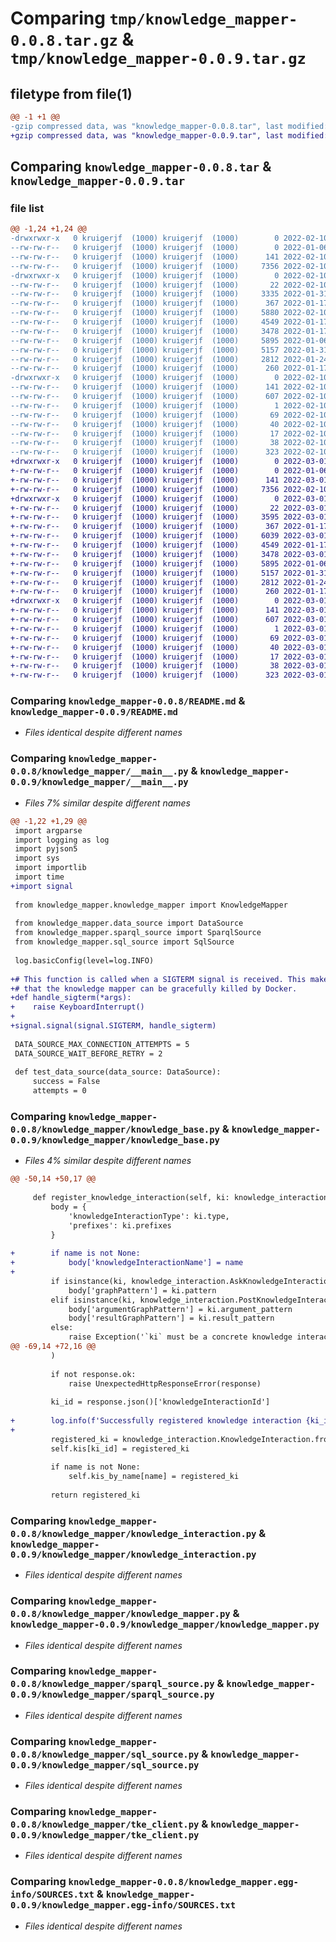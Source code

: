 # Comparing `tmp/knowledge_mapper-0.0.8.tar.gz` & `tmp/knowledge_mapper-0.0.9.tar.gz`

## filetype from file(1)

```diff
@@ -1 +1 @@
-gzip compressed data, was "knowledge_mapper-0.0.8.tar", last modified: Thu Feb 10 15:43:47 2022, max compression
+gzip compressed data, was "knowledge_mapper-0.0.9.tar", last modified: Tue Mar  1 15:24:32 2022, max compression
```

## Comparing `knowledge_mapper-0.0.8.tar` & `knowledge_mapper-0.0.9.tar`

### file list

```diff
@@ -1,24 +1,24 @@
-drwxrwxr-x   0 kruigerjf  (1000) kruigerjf  (1000)        0 2022-02-10 15:43:47.210612 knowledge_mapper-0.0.8/
--rw-rw-r--   0 kruigerjf  (1000) kruigerjf  (1000)        0 2022-01-06 16:16:06.000000 knowledge_mapper-0.0.8/MANIFEST.in
--rw-rw-r--   0 kruigerjf  (1000) kruigerjf  (1000)      141 2022-02-10 15:43:47.210612 knowledge_mapper-0.0.8/PKG-INFO
--rw-rw-r--   0 kruigerjf  (1000) kruigerjf  (1000)     7356 2022-02-10 14:32:43.000000 knowledge_mapper-0.0.8/README.md
-drwxrwxr-x   0 kruigerjf  (1000) kruigerjf  (1000)        0 2022-02-10 15:43:47.206612 knowledge_mapper-0.0.8/knowledge_mapper/
--rw-rw-r--   0 kruigerjf  (1000) kruigerjf  (1000)       22 2022-02-10 15:30:30.000000 knowledge_mapper-0.0.8/knowledge_mapper/__init__.py
--rw-rw-r--   0 kruigerjf  (1000) kruigerjf  (1000)     3335 2022-01-31 14:57:14.000000 knowledge_mapper-0.0.8/knowledge_mapper/__main__.py
--rw-rw-r--   0 kruigerjf  (1000) kruigerjf  (1000)      367 2022-01-17 10:50:24.000000 knowledge_mapper-0.0.8/knowledge_mapper/data_source.py
--rw-rw-r--   0 kruigerjf  (1000) kruigerjf  (1000)     5880 2022-02-10 15:29:33.000000 knowledge_mapper-0.0.8/knowledge_mapper/knowledge_base.py
--rw-rw-r--   0 kruigerjf  (1000) kruigerjf  (1000)     4549 2022-01-17 10:50:24.000000 knowledge_mapper-0.0.8/knowledge_mapper/knowledge_interaction.py
--rw-rw-r--   0 kruigerjf  (1000) kruigerjf  (1000)     3478 2022-01-17 16:31:07.000000 knowledge_mapper-0.0.8/knowledge_mapper/knowledge_mapper.py
--rw-rw-r--   0 kruigerjf  (1000) kruigerjf  (1000)     5895 2022-01-06 16:19:13.000000 knowledge_mapper-0.0.8/knowledge_mapper/sparql_source.py
--rw-rw-r--   0 kruigerjf  (1000) kruigerjf  (1000)     5157 2022-01-31 14:57:14.000000 knowledge_mapper-0.0.8/knowledge_mapper/sql_source.py
--rw-rw-r--   0 kruigerjf  (1000) kruigerjf  (1000)     2812 2022-01-24 15:38:58.000000 knowledge_mapper-0.0.8/knowledge_mapper/tke_client.py
--rw-rw-r--   0 kruigerjf  (1000) kruigerjf  (1000)      260 2022-01-17 10:50:24.000000 knowledge_mapper-0.0.8/knowledge_mapper/tke_exceptions.py
-drwxrwxr-x   0 kruigerjf  (1000) kruigerjf  (1000)        0 2022-02-10 15:43:47.210612 knowledge_mapper-0.0.8/knowledge_mapper.egg-info/
--rw-rw-r--   0 kruigerjf  (1000) kruigerjf  (1000)      141 2022-02-10 15:43:47.000000 knowledge_mapper-0.0.8/knowledge_mapper.egg-info/PKG-INFO
--rw-rw-r--   0 kruigerjf  (1000) kruigerjf  (1000)      607 2022-02-10 15:43:47.000000 knowledge_mapper-0.0.8/knowledge_mapper.egg-info/SOURCES.txt
--rw-rw-r--   0 kruigerjf  (1000) kruigerjf  (1000)        1 2022-02-10 15:43:47.000000 knowledge_mapper-0.0.8/knowledge_mapper.egg-info/dependency_links.txt
--rw-rw-r--   0 kruigerjf  (1000) kruigerjf  (1000)       69 2022-02-10 15:43:47.000000 knowledge_mapper-0.0.8/knowledge_mapper.egg-info/entry_points.txt
--rw-rw-r--   0 kruigerjf  (1000) kruigerjf  (1000)       40 2022-02-10 15:43:47.000000 knowledge_mapper-0.0.8/knowledge_mapper.egg-info/requires.txt
--rw-rw-r--   0 kruigerjf  (1000) kruigerjf  (1000)       17 2022-02-10 15:43:47.000000 knowledge_mapper-0.0.8/knowledge_mapper.egg-info/top_level.txt
--rw-rw-r--   0 kruigerjf  (1000) kruigerjf  (1000)       38 2022-02-10 15:43:47.210612 knowledge_mapper-0.0.8/setup.cfg
--rw-rw-r--   0 kruigerjf  (1000) kruigerjf  (1000)      323 2022-02-10 15:30:35.000000 knowledge_mapper-0.0.8/setup.py
+drwxrwxr-x   0 kruigerjf  (1000) kruigerjf  (1000)        0 2022-03-01 15:24:32.385242 knowledge_mapper-0.0.9/
+-rw-rw-r--   0 kruigerjf  (1000) kruigerjf  (1000)        0 2022-01-06 16:16:06.000000 knowledge_mapper-0.0.9/MANIFEST.in
+-rw-rw-r--   0 kruigerjf  (1000) kruigerjf  (1000)      141 2022-03-01 15:24:32.385242 knowledge_mapper-0.0.9/PKG-INFO
+-rw-rw-r--   0 kruigerjf  (1000) kruigerjf  (1000)     7356 2022-02-10 14:32:43.000000 knowledge_mapper-0.0.9/README.md
+drwxrwxr-x   0 kruigerjf  (1000) kruigerjf  (1000)        0 2022-03-01 15:24:32.381242 knowledge_mapper-0.0.9/knowledge_mapper/
+-rw-rw-r--   0 kruigerjf  (1000) kruigerjf  (1000)       22 2022-03-01 15:24:23.000000 knowledge_mapper-0.0.9/knowledge_mapper/__init__.py
+-rw-rw-r--   0 kruigerjf  (1000) kruigerjf  (1000)     3595 2022-03-01 15:23:03.000000 knowledge_mapper-0.0.9/knowledge_mapper/__main__.py
+-rw-rw-r--   0 kruigerjf  (1000) kruigerjf  (1000)      367 2022-01-17 10:50:24.000000 knowledge_mapper-0.0.9/knowledge_mapper/data_source.py
+-rw-rw-r--   0 kruigerjf  (1000) kruigerjf  (1000)     6039 2022-03-01 15:23:03.000000 knowledge_mapper-0.0.9/knowledge_mapper/knowledge_base.py
+-rw-rw-r--   0 kruigerjf  (1000) kruigerjf  (1000)     4549 2022-01-17 10:50:24.000000 knowledge_mapper-0.0.9/knowledge_mapper/knowledge_interaction.py
+-rw-rw-r--   0 kruigerjf  (1000) kruigerjf  (1000)     3478 2022-03-01 12:50:41.000000 knowledge_mapper-0.0.9/knowledge_mapper/knowledge_mapper.py
+-rw-rw-r--   0 kruigerjf  (1000) kruigerjf  (1000)     5895 2022-01-06 16:19:13.000000 knowledge_mapper-0.0.9/knowledge_mapper/sparql_source.py
+-rw-rw-r--   0 kruigerjf  (1000) kruigerjf  (1000)     5157 2022-01-31 14:57:14.000000 knowledge_mapper-0.0.9/knowledge_mapper/sql_source.py
+-rw-rw-r--   0 kruigerjf  (1000) kruigerjf  (1000)     2812 2022-01-24 15:38:58.000000 knowledge_mapper-0.0.9/knowledge_mapper/tke_client.py
+-rw-rw-r--   0 kruigerjf  (1000) kruigerjf  (1000)      260 2022-01-17 10:50:24.000000 knowledge_mapper-0.0.9/knowledge_mapper/tke_exceptions.py
+drwxrwxr-x   0 kruigerjf  (1000) kruigerjf  (1000)        0 2022-03-01 15:24:32.385242 knowledge_mapper-0.0.9/knowledge_mapper.egg-info/
+-rw-rw-r--   0 kruigerjf  (1000) kruigerjf  (1000)      141 2022-03-01 15:24:32.000000 knowledge_mapper-0.0.9/knowledge_mapper.egg-info/PKG-INFO
+-rw-rw-r--   0 kruigerjf  (1000) kruigerjf  (1000)      607 2022-03-01 15:24:32.000000 knowledge_mapper-0.0.9/knowledge_mapper.egg-info/SOURCES.txt
+-rw-rw-r--   0 kruigerjf  (1000) kruigerjf  (1000)        1 2022-03-01 15:24:32.000000 knowledge_mapper-0.0.9/knowledge_mapper.egg-info/dependency_links.txt
+-rw-rw-r--   0 kruigerjf  (1000) kruigerjf  (1000)       69 2022-03-01 15:24:32.000000 knowledge_mapper-0.0.9/knowledge_mapper.egg-info/entry_points.txt
+-rw-rw-r--   0 kruigerjf  (1000) kruigerjf  (1000)       40 2022-03-01 15:24:32.000000 knowledge_mapper-0.0.9/knowledge_mapper.egg-info/requires.txt
+-rw-rw-r--   0 kruigerjf  (1000) kruigerjf  (1000)       17 2022-03-01 15:24:32.000000 knowledge_mapper-0.0.9/knowledge_mapper.egg-info/top_level.txt
+-rw-rw-r--   0 kruigerjf  (1000) kruigerjf  (1000)       38 2022-03-01 15:24:32.385242 knowledge_mapper-0.0.9/setup.cfg
+-rw-rw-r--   0 kruigerjf  (1000) kruigerjf  (1000)      323 2022-03-01 15:24:12.000000 knowledge_mapper-0.0.9/setup.py
```

### Comparing `knowledge_mapper-0.0.8/README.md` & `knowledge_mapper-0.0.9/README.md`

 * *Files identical despite different names*

### Comparing `knowledge_mapper-0.0.8/knowledge_mapper/__main__.py` & `knowledge_mapper-0.0.9/knowledge_mapper/__main__.py`

 * *Files 7% similar despite different names*

```diff
@@ -1,22 +1,29 @@
 import argparse
 import logging as log
 import pyjson5
 import sys
 import importlib
 import time
+import signal
 
 from knowledge_mapper.knowledge_mapper import KnowledgeMapper
 
 from knowledge_mapper.data_source import DataSource
 from knowledge_mapper.sparql_source import SparqlSource
 from knowledge_mapper.sql_source import SqlSource
 
 log.basicConfig(level=log.INFO)
 
+# This function is called when a SIGTERM signal is received. This makes it so
+# that the knowledge mapper can be gracefully killed by Docker.
+def handle_sigterm(*args):
+    raise KeyboardInterrupt()
+
+signal.signal(signal.SIGTERM, handle_sigterm)
 
 DATA_SOURCE_MAX_CONNECTION_ATTEMPTS = 5
 DATA_SOURCE_WAIT_BEFORE_RETRY = 2
 
 def test_data_source(data_source: DataSource):
     success = False
     attempts = 0
```

### Comparing `knowledge_mapper-0.0.8/knowledge_mapper/knowledge_base.py` & `knowledge_mapper-0.0.9/knowledge_mapper/knowledge_base.py`

 * *Files 4% similar despite different names*

```diff
@@ -50,14 +50,17 @@
 
     def register_knowledge_interaction(self, ki: knowledge_interaction.KnowledgeInteractionRegistrationRequest, name=None) -> knowledge_interaction.KnowledgeInteraction:
         body = {
             'knowledgeInteractionType': ki.type,
             'prefixes': ki.prefixes
         }
 
+        if name is not None:
+            body['knowledgeInteractionName'] = name
+
         if isinstance(ki, knowledge_interaction.AskKnowledgeInteractionRegistrationRequest | knowledge_interaction.AnswerKnowledgeInteractionRegistrationRequest):
             body['graphPattern'] = ki.pattern
         elif isinstance(ki, knowledge_interaction.PostKnowledgeInteractionRegistrationRequest | knowledge_interaction.ReactKnowledgeInteractionRegistrationRequest):
             body['argumentGraphPattern'] = ki.argument_pattern
             body['resultGraphPattern'] = ki.result_pattern
         else:
             raise Exception('`ki` must be a concrete knowledge interaction object')
@@ -69,14 +72,16 @@
         )
 
         if not response.ok:
             raise UnexpectedHttpResponseError(response)
         
         ki_id = response.json()['knowledgeInteractionId']
 
+        log.info(f'Successfully registered knowledge interaction {ki_id}.')
+
         registered_ki = knowledge_interaction.KnowledgeInteraction.from_req(ki, ki_id, self)
         self.kis[ki_id] = registered_ki
 
         if name is not None:
             self.kis_by_name[name] = registered_ki
 
         return registered_ki
```

### Comparing `knowledge_mapper-0.0.8/knowledge_mapper/knowledge_interaction.py` & `knowledge_mapper-0.0.9/knowledge_mapper/knowledge_interaction.py`

 * *Files identical despite different names*

### Comparing `knowledge_mapper-0.0.8/knowledge_mapper/knowledge_mapper.py` & `knowledge_mapper-0.0.9/knowledge_mapper/knowledge_mapper.py`

 * *Files identical despite different names*

### Comparing `knowledge_mapper-0.0.8/knowledge_mapper/sparql_source.py` & `knowledge_mapper-0.0.9/knowledge_mapper/sparql_source.py`

 * *Files identical despite different names*

### Comparing `knowledge_mapper-0.0.8/knowledge_mapper/sql_source.py` & `knowledge_mapper-0.0.9/knowledge_mapper/sql_source.py`

 * *Files identical despite different names*

### Comparing `knowledge_mapper-0.0.8/knowledge_mapper/tke_client.py` & `knowledge_mapper-0.0.9/knowledge_mapper/tke_client.py`

 * *Files identical despite different names*

### Comparing `knowledge_mapper-0.0.8/knowledge_mapper.egg-info/SOURCES.txt` & `knowledge_mapper-0.0.9/knowledge_mapper.egg-info/SOURCES.txt`

 * *Files identical despite different names*

